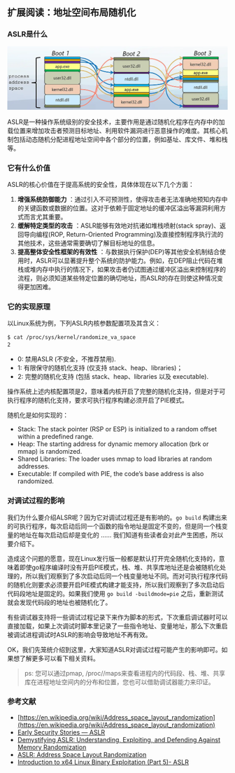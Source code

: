 ## 扩展阅读：地址空间布局随机化

### ASLR是什么

![ASLR](assets/aslr.png)

ASLR是一种操作系统级别的安全技术，主要作用是通过随机化程序在内存中的加载位置来增加攻击者预测目标地址、利用软件漏洞进行恶意操作的难度。其核心机制包括动态随机分配进程地址空间中各个部分的位置，例如基址、库文件、堆和栈等。

### 它有什么价值

ASLR的核心价值在于提高系统的安全性，具体体现在以下几个方面：

1. **增强系统防御能力** ：通过引入不可预测性，使得攻击者无法准确地预知内存中的关键函数或数据的位置。这对于依赖于固定地址的缓冲区溢出等漏洞利用方式而言尤其重要。
2. **缓解特定类型的攻击** ：ASLR能够有效地对抗诸如堆栈喷射(stack spray)、返回导向编程(ROP, Return-Oriented Programming)及直接控制程序执行流的其他技术，这些通常需要确切了解目标地址的信息。
3. **提高整体安全性框架的有效性** ：与数据执行保护(DEP)等其他安全机制结合使用时，ASLR可以显著提升整个系统的防护能力。例如，在DEP阻止代码在堆栈或堆内存中执行的情况下，如果攻击者仍试图通过缓冲区溢出来控制程序的流程，则必须知道某些特定位置的确切地址，而ASLR的存在则使这种情况变得更加困难。

### 它的实现原理

以Linux系统为例，下列ASLR内核参数配置项及其含义：

```bash
$ cat /proc/sys/kernel/randomize_va_space
2
```

- 0: 禁用ASLR (不安全，不推荐禁用).
- 1: 有限保守的随机化支持 (仅支持 stack、heap、libraries)；
- 2: 完整的随机化支持 (包括 stack、heap、libraries 以及 executable).

操作系统上述内核配置项是2，意味着内核开启了完整的随机化支持，但是对于可执行程序的随机化支持，要求可执行程序构建必须开启了PIE模式。

随机化是如何实现的：

- Stack: The stack pointer (RSP or ESP) is initialized to a random offset within a predefined range.
- Heap: The starting address for dynamic memory allocation (brk or mmap) is randomized.
- Shared Libraries: The loader uses mmap to load libraries at random addresses.
- Executable: If compiled with PIE, the code’s base address is also randomized.

### 对调试过程的影响

我们为什么要介绍ALSR呢？因为它对调试过程还是有影响的。`go build` 构建出来的可执行程序，每次启动后同一个函数的指令地址是固定不变的，但是同一个栈变量的地址在每次启动后却是变化的 …… 我们知道有些读者会对此产生困惑，所以要介绍下。

造成这个问题的愿意，现在Linux发行版一般都是默认打开完全随机化支持的，意味着即使go程序编译时没有开启PIE模式，栈、堆、共享库地址还是会被随机化处理的，所以我们观察到了多次启动后同一个栈变量地址不同。而对可执行程序代码的随机化则要求必须要开启PIE模式构建才能支持，所以我们观察到了多次启动后代码段地址是固定的。如果我们使用 `go build -buildmode=pie` 之后，重新测试就会发现代码段的地址也被随机化了。

有些调试器支持将一些调试过程记录下来作为脚本的形式，下次重启调试器时可以直接加载，如果上次调试时脚本里记录了一些指令地址、变量地址，那么下次重启被调试进程调试时ASLR的影响会导致地址不再有效。

OK，我们先笼统介绍到这里，大家知道ASLR对调试过程可能产生的影响即可。如果想了解更多可以看下相关资料。

> ps: 您可以通过pmap, /proc/<pid>/maps来查看进程内的代码段、栈、堆、共享库在进程地址空间内的分布和位置，您也可以借助调试器能力来印证。

### 参考文献

- [https://en.wikipedia.org/wiki/Address_space_layout_randomization](https://en.wikipedia.org/wiki/Address_space_layout_randomization)
- [Early Security Stories — ASLR](https://medium.com/@johnlatwc/early-security-stories-aslr-4c6bafe0dda1)
- [Demystifying ASLR: Understanding, Exploiting, and Defending Against Memory Randomization](https://securitymaven.medium.com/demystifying-aslr-understanding-exploiting-and-defending-against-memory-randomization-4dd8fe648345)
- [ASLR: Address Space Layout Randomization](https://medium.com/@syedishrarali/aslr-address-space-layout-randomization-eb94203a0e7d)
- [Introduction to x64 Linux Binary Exploitation (Part 5)- ASLR](https://valsamaras.medium.com/introduction-to-x64-linux-binary-exploitation-part-5-aslr-394d0dc8e4fb)
